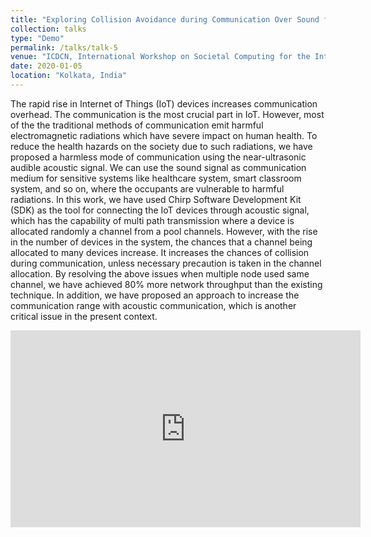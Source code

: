 ```yaml
---
title: "Exploring Collision Avoidance during Communication Over Sound for Healthy Environment"
collection: talks
type: "Demo"
permalink: /talks/talk-5
venue: "ICDCN, International Workshop on Societal Computing for the Internet of Things & You (SoCIeTY 2020)"
date: 2020-01-05
location: "Kolkata, India"
---
```

 The rapid rise in Internet of Things (IoT) devices increases communication overhead. The communication is the most crucial part in IoT. However, most of the the traditional methods of communication emit harmful electromagnetic radiations which have severe impact on human health. To reduce the health hazards on the society due to such radiations, we have proposed a harmless mode of communication using the near-ultrasonic audible acoustic signal. We can use the sound signal as communication medium for sensitive systems like healthcare system, smart classroom system, and so on, where the occupants are vulnerable to harmful radiations. In this work, we have used Chirp Software Development Kit (SDK) as the tool for connecting the IoT devices through acoustic signal, which has the capability of multi path transmission where a device is allocated randomly a channel from a pool channels. However, with the rise in the number of devices in the system, the chances that a channel being allocated to many devices increase. It increases the chances of collision during communication, unless necessary precaution is taken in the channel allocation. By resolving the above issues when multiple node used same channel, we have achieved 80\% more network throughput than the existing technique. In addition, we have proposed an approach to increase the communication range with acoustic communication, which is another critical issue in the present context.
<iframe width="560" height="315" src="https://www.youtube.com/embed/pG0tbdtCDQE" frameborder="0" allow="accelerometer; autoplay; encrypted-media; gyroscope; picture-in-picture" allowfullscreen></iframe>
